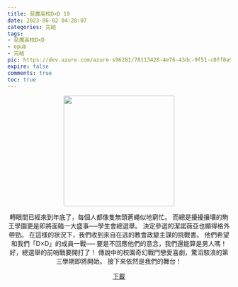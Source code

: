 ```yaml
---
title: 惡魔高校D×D 19
date: 2023-06-02 04:28:07
categories: 完結
tags:
- 惡魔高校D×D
- epub
- 完結
pic: https://dev.azure.com/azure-s96281/78113428-4e76-43dc-9f51-c0ff8a913055/_apis/git/repositories/a379171b-de46-4c10-9b0d-00da23959885/items?path=/Epub%20Cover/%E6%83%A1%E9%AD%94%E9%AB%98%E6%A0%A1D%C3%97D-19.jpg&versionDescriptor%5BversionOptions%5D=0&versionDescriptor%5BversionType%5D=0&versionDescriptor%5Bversion%5D=main&resolveLfs=true&%24format=octetStream&api-version=5.0
expire: false
comments: true
toc: true
---
```


<div style="text-align:center" class="kratos-post-content">

<img width="250px" src="https://dev.azure.com/azure-s96281/78113428-4e76-43dc-9f51-c0ff8a913055/_apis/git/repositories/a379171b-de46-4c10-9b0d-00da23959885/items?path=/Epub%20Cover/%E6%83%A1%E9%AD%94%E9%AB%98%E6%A0%A1D%C3%97D-19.jpg&versionDescriptor%5BversionOptions%5D=0&versionDescriptor%5BversionType%5D=0&versionDescriptor%5Bversion%5D=main&resolveLfs=true&%24format=octetStream&api-version=5.0">

<p>
轉眼間已經來到年底了，每個人都像隻無頭蒼蠅似地窮忙。
而總是擾擾攘壤的駒王學園更是即將面臨一大盛事──學生會總選舉。
決定參選的潔諾薇亞也顯得格外帶勁。
在這樣的狀況下，我們收到來自在逃的教會政變主謀的挑戰書。
他們希望和我們「D×D」的成員一戰──
要是不回應他們的意念，我們還能算是男人嗎！
好，總選舉的前哨戰要開打了！
傳說中的校園奇幻戰鬥戀愛喜劇，驚滔駭浪的第三學期即將開始。
接下來依然是我們的舞台！
</p>

<p>
<a href="https://epubdatabase.azurewebsites.net/EBOOKS/EPUB/完結/惡魔高校D×D/惡魔高校D×D/19%E6%83%A1%E9%AD%94%E9%AB%98%E6%A0%A1D%C3%97D.epub?download=1">下載</a>
</p>

</div>
